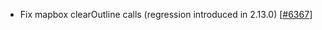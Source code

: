  - Fix mapbox clearOutline calls (regression introduced in 2.13.0) [[#6367](https://github.com/plotly/plotly.js/pull/6367)]
